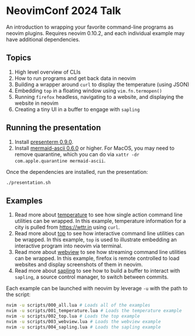 # NeovimConf 2024 Talk

An introduction to wrapping your favorite command-line programs as neovim
plugins. Requires neovim 0.10.2, and each individual example may have additional
dependencies.

## Topics

1. High level overview of CLIs 
2. How to run programs and get back data in neovim
3. Building a wrapper around `curl` to display the temperature (using JSON)
4. Embedding `top` in a floating window using `vim.fn.termopen()`
5. Running `firefox` headless, navigating to a website, and displaying the
   website in neovim
6. Creating a tiny UI in a buffer to engage with `sapling`

## Running the presentation

1. Install [presenterm 0.9.0](https://github.com/mfontanini/presenterm).
2. Install [mermaid-ascii 0.6.0](https://github.com/AlexanderGrooff/mermaid-ascii)
   or higher. For MacOS, you may need to remove quarantine, which you can do via
   `xattr -dr com.apple.quarantine mermaid-ascii`.

Once the dependencies are installed, run the presentation:

```sh
./presentation.sh
```

## Examples

1. Read more about [temperature](scripts/001_temperature/README.md) to see how
   single action command line utilities can be wrapped. In this example,
   temperature information for a city is pulled from https://wttr.in using
   `curl`.
2. Read more about [top](scripts/002_top/README.md) to see how interactive
   command line utilities can be wrapped. In this example, `top` is used to
   illustrate embedding an interactive program into neovim via terminal.
3. Read more about [webview](scripts/003_webview/README.md) to see how streaming
   command line utilities can be wrapped. In this example, firefox is remote
   controlled to load websites and display screenshots of them in neovim.
4. Read more about [sapling](scripts/004_sapling/README.md) to see how to build
   a buffer to interact with `sapling`, a source control manager, to switch
   between commits.

Each example can be launched with neovim by leverage `-u` with the path to the
script:

```sh
nvim -u scripts/000_all.lua # Loads all of the examples
nvim -u scripts/001_temperature.lua # Loads the temperature example
nvim -u scripts/002_top.lua # Loads the top example
nvim -u scripts/003_webview.lua # Loads the webview example
nvim -u scripts/004_sapling.lua # Loads the sapling example
```

